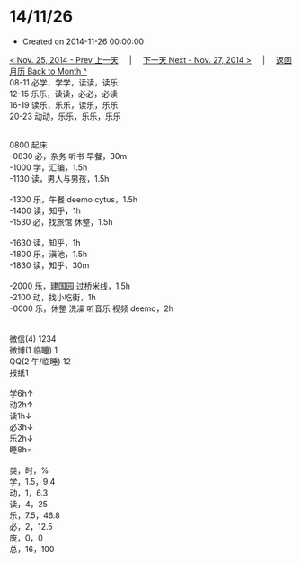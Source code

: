 # 14/11/26

- Created on 2014-11-26 00:00:00

[< Nov. 25, 2014 - Prev 上一天](/_archived/lifelogs/2014/11/d25.md) &nbsp; &nbsp; | &nbsp; &nbsp; [下一天 Next - Nov. 27, 2014 >](/_archived/lifelogs/2014/11/d27.md) &nbsp; &nbsp; |  &nbsp; &nbsp; [返回月历 Back to Month ^](/_archived/lifelogs/2014/11/index.md)
<br/>08-11 必学，学学，读读，读乐<br/>12-15 乐乐，读读，必必，必读<br/>16-19 读乐，乐乐，读乐，乐乐<br/>20-23 动动，乐乐，乐乐，乐乐<div><br/></div>0800 起床<br/>-0830 必，杂务 听书 早餐，30m<br/>-1000 学，汇编，1.5h<br/>-1130 读，男人与男孩，1.5h<div><br/></div>-1300 乐，午餐 deemo cytus，1.5h<br/>-1400 读，知乎，1h<br/>-1530 必，找旅馆 休整，1.5h<div><br/></div>-1630 读，知乎，1h<br/>-1800 乐，滇池，1.5h<br/>-1830 读，知乎，30m<div><br/></div>-2000 乐，建国园 过桥米线，1.5h<br/>-2100 动，找小吃街，1h<br/>-0000 乐，休整 洗澡 听音乐 视频 deemo，2h<div><br/></div><div><br/></div>微信(4) 1234<br/>微博(1 临睡) 1<br/>QQ(2 午/临睡) 12<br/>报纸1<div><br/></div>学6h↑ <br/>动2h↑ <br/>读1h↓ <br/>必3h↓ <br/>乐2h↓ <br/>睡8h=<div><br/></div>类，时，%<br/>学，1.5，9.4<br/>动，1，6.3<br/>读，4，25<br/>乐，7.5，46.8<br/>必，2，12.5<br/>废，0，0<br/>总，16，100</div>
